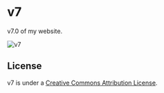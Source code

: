 v7
==

v7.0 of my website.

![v7](http://files.setetres.st/img/v7-header.gif?v=1&raw=true)

License
-------

v7 is under a [Creative Commons Attribution License].

[setetres.st]: http://setetres.st
[Creative Commons Attribution License]: http://creativecommons.org/licenses/by/4.0